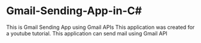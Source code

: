 # Gmail-Sending-App-in-C#
This is Gmail Sending App using Gmail APIs
This application was created for a youtube tutorial.
This application can send mail using Gmail API
